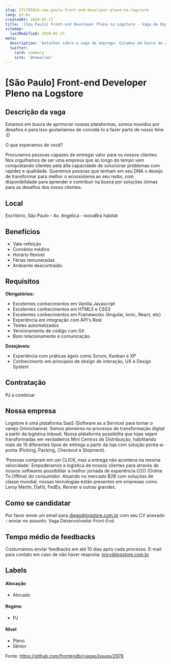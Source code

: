 ```yaml
---
slug: 571795019-sao-paulo-front-end-developer-pleno-na-logstore
lang: pt-br
createdAt: 2020-02-27
title: '[São Paulo] Front-end Developer Pleno na Logstore - Vaga de Emprego'
sitemap:
  lastModified: 2020-02-27
meta:
  description: 'Detalhes sobre a vaga de emprego: Estamos em busca de aprimorar nossas plataformas, somos movidos por desafios e para isso gostaríamos de convidá-lo a fazer parte de nosso time :D O que esperamos de você? Procuramos pessoas capazes de entregar valor para os nossos clientes. Nos orgulhamos de ser uma empresa que ao longo do tempo vem conquistando clientes pela alta capacidade de solucionar problemas com rapidez e qualidade. Queremos pessoas que tenham em seu DNA o desejo de transformar para melhor o ecossistema ao seu redor, com disponibilidade para aprender e contribuir na busca por soluções ótimas para os desafios dos nosso clientes.'
  twitter:
    card: summary
    site: '@nawarian'
---
```


# [São Paulo] Front-end Developer Pleno na Logstore

## Descrição da vaga

Estamos em busca de aprimorar nossas plataformas, somos movidos por desafios e para isso gostaríamos de convidá-lo a fazer parte de nosso time :D

O que esperamos de você?

Procuramos pessoas capazes de entregar valor para os nossos clientes. Nos orgulhamos de ser uma empresa que ao longo do tempo vem conquistando clientes pela alta capacidade de solucionar problemas com rapidez e qualidade. Queremos pessoas que tenham em seu DNA o desejo de transformar para melhor o ecossistema ao seu redor, com disponibilidade para aprender e contribuir na busca por soluções ótimas para os desafios dos nosso clientes.

## Local

Escritório, São Paulo - Av. Angélica - inovaBra habitat

## Benefícios

- Vale-refeição
- Convênio médico
- Horário flexível
- Férias remuneradas
- Ambiente descontraído.

## Requisitos

**Obrigatórios:**
- Excelentes conhecimentos em Vanilla Javascript
- Excelentes conhecimentos em HTML5 e CSS3
- Excelentes conhecimentos em Frameworks (Angular, Ionic, React, etc)
- Experiência em integração com API's Rest
- Testes automatizados
- Versionamento de código com Git
- Bom relacionamento e comunicação.

**Desejáveis:**
- Experiência com práticas ágeis como Scrum, Kanban e XP
- Conhecimento em princípios de design de interação, UX e Design System

## Contratação

PJ a combinar

## Nossa empresa

Logstore é uma plataforma SaaS (Software as a Service) para tornar o varejo Omnichannel. Somos pioneiros no processo de transformação digital a partir da logística inboud. Nossa plataforma possibilita que lojas sejam transformadas em verdadeiros Mini Centros de Distribuição, habilitando mais de 15 diferentes tipos de entrega a partir da loja com solução ponta-a-ponta (Picking, Packing, Checkout e Shipment).

‘Pessoas compram em um CLICK, mas a entrega não acontece na mesma velocidade’.
Empoderamos a logística de nossos clientes para através de nossos softwares possibilitar a melhor jornada de experiência O2O (Online To Offline) do consumidor.
Atuando no mercado B2B com soluções de classe mundial, nossas tecnologias estão presentes em empresas como Leroy Merlin, Dafiti, FedEx, Renner e outras grandes.

## Como se candidatar

Por favor envie um email para diego@logstore.com.br com seu CV anexado - enviar no assunto: Vaga Desenvolvedor Front-End

## Tempo médio de feedbacks

Costumamos enviar feedbacks em até 10 dias após cada processo.
E-mail para contato em caso de não haver resposta: joicy@logstore.com.br

## Labels

#### Alocação
- Alocado

#### Regime
- PJ

#### Nível
- Pleno
- Sênior

Fonte: https://github.com/frontendbr/vagas/issues/2978